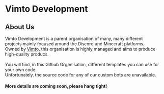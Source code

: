 # Vimto Development

## About Us

Vimto Development is a parent organisation of many, many different projects mainly focused around the Discord and Minecraft platforms. Owned by [Vimto](https://github.com/vimtocode), this organisation is highly managed and aims to produce high-quality producs.<br>
<br>
You will find, in this Github Organisation, different templates you can use for your own code.<br>
Unfortunately, the source code for any of our custom bots are unavailable. 

#### More details are coming soon, please hang tight!
